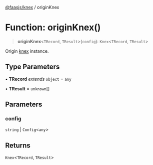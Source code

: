 [@faasjs/knex](../README.md) / originKnex

# Function: originKnex()

> **originKnex**\<`TRecord`, `TResult`\>(`config`): `Knex`\<`TRecord`, `TResult`\>

Origin [knex](https://knexjs.org/) instance.

## Type Parameters

• **TRecord** *extends* `object` = `any`

• **TResult** = `unknown`[]

## Parameters

### config

`string` | `Config`\<`any`\>

## Returns

`Knex`\<`TRecord`, `TResult`\>
